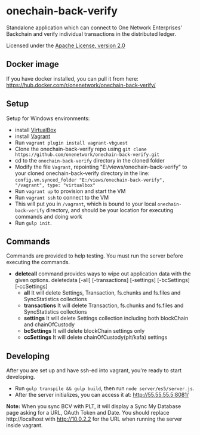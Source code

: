 # onechain-back-verify

Standalone application which can connect to One Network Enterprises' Backchain and verify individual transactions in the distributed ledger.

Licensed under the [Apache License, version 2.0](http://www.apache.org/licenses/LICENSE-2.0)

## Docker image

If you have docker installed, you can pull it from here:
https://hub.docker.com/r/onenetwork/onechain-back-verify/

## Setup

Setup for Windows environments:

 * install [VirtualBox](https://www.virtualbox.org/)
 * install [Vagrant](https://www.vagrantup.com/)
 * Run `vagrant plugin install vagrant-vbguest`
 * Clone the onechain-back-verify repo using `git clone https://github.com/onenetwork/onechain-back-verify.git`
 * cd to the `onechain-back-verify` directory in the cloned folder
 * Modify the file `Vagrant`, repointing "E:/views/onechain-back-verify" to your cloned onechain-back-verify directory in the line: `config.vm.synced_folder "E:/views/onechain-back-verify", "/vagrant", type: "virtualbox"`
 * Run `vagrant up` to provision and start the VM
 * Run `vagrant ssh` to connect to the VM
 * This will put you in `/vagrant`, which is bound to your local `onechain-back-verify` directory, and should be your location for executing commands and doing work
 * Run `gulp init`.

## Commands

Commands are provided to help testing. You must run the server before executing the commands.

* **deleteall** command provides ways to wipe out application data with the given options. deletedata  [-all] [-transactions] [-settings] [-bcSettings] [-ccSettings]
  * **all**           It will delete Settings, Transaction, fs.chunks and fs.files and SyncStatistics collections
  * **transactions**  It will delete Transaction, fs.chunks and fs.files and SyncStatistics collections
  * **settings**      It will delete Settings collection including both blockChain and chainOfCustody
  * **bcSettings**    It will delete blockChain settings only
  * **ccSettings**    It will delete chainOfCustody(plt/kafa) settings

 ## Developing
 
 After you are set up and have ssh-ed into vagrant, you're ready to start developing.
 
 * Run `gulp transpile && gulp build`, then run `node server/es5/server.js`.
 * After the server initializes, you can access it at: http://55.55.55.5:8081/
 
 **Note:** When you sync BCV with PLT, it will display a Sync My Database page asking for a URL, OAuth Token and Date. You should replace http://localhost with http://10.0.2.2 for the URL when running the server inside vagrant.
